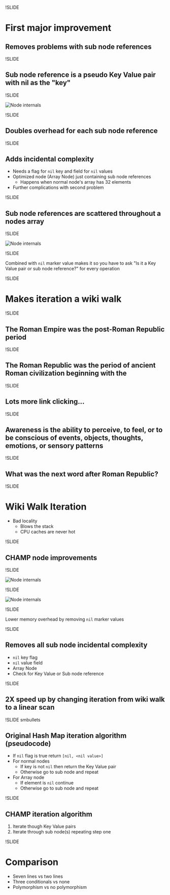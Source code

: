 !SLIDE

# First major improvement
## Removes problems with sub node references

!SLIDE

## Sub node reference is a pseudo Key Value pair with nil as the "key"

!SLIDE

![Node internals](../../images/sub-node-nil-marker.svg)

!SLIDE

## Doubles overhead for each sub node reference

!SLIDE

## Adds incidental complexity
- Needs a flag for `nil` key and field for `nil` values
- Optimized node (Array Node) just containing sub node references
  - Happens when normal node's array has 32 elements
- Further complications with second problem

!SLIDE

## Sub node references are scattered throughout a nodes array

!SLIDE

![Node internals](../../images/sub-node-scattered.svg)

!SLIDE

Combined with `nil` marker value makes it so you have to ask "Is it a Key Value pair or sub node reference?" for every operation

!SLIDE

# Makes iteration a wiki walk

!SLIDE

## The Roman Empire was the post-**Roman Republic** period

!SLIDE

## The Roman Republic was the period of **ancient Roman civilization** beginning with the

!SLIDE

## Lots more link clicking...

!SLIDE

## Awareness is the ability to perceive, to feel, or to be conscious of events, objects, thoughts, emotions, or sensory patterns

!SLIDE

## What was the next word after **Roman Republic**?

!SLIDE

# Wiki Walk Iteration
- Bad locality
  - Blows the stack
  - CPU caches are never hot

!SLIDE

## CHAMP node improvements

!SLIDE

![Node internals](../../images/champ-array.svg)

!SLIDE

![Node internals](../../images/champ-array-2.svg)

!SLIDE

Lower memory overhead by removing `nil` marker values

!SLIDE

## Removes all sub node incidental complexity

- `nil` key flag
- `nil` value field
- Array Node
- Check for Key Value or Sub node reference

!SLIDE

## 2X speed up by changing iteration from wiki walk to a linear scan

!SLIDE smbullets

## Original Hash Map iteration algorithm (pseudocode)

- If `nil` flag is true return `[nil, <nil value>]`
- For normal nodes
  - If key is not `nil` then return the Key Value pair
  - Otherwise go to sub node and repeat
- For Array node
  - If element is `nil` continue
  - Otherwise go to sub node and repeat

!SLIDE

## CHAMP iteration algorithm

1. Iterate though Key Value pairs
1. Iterate through sub node(s) repeating step one

!SLIDE

# Comparison
- Seven lines vs two lines
- Three conditionals vs none
- Polymorphism vs no polymorphism
